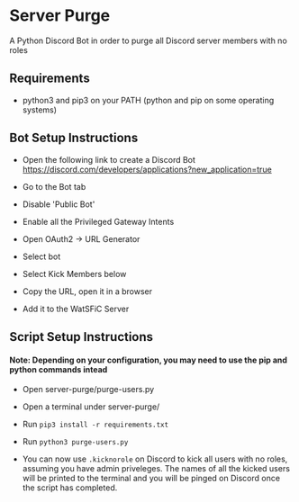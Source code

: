 # Server Purge

A Python Discord Bot in order to purge all Discord server members with no roles 

## Requirements

 - python3 and pip3 on your PATH (python and pip on some operating systems)

## Bot Setup Instructions
 - Open the following link to create a Discord Bot 
   https://discord.com/developers/applications?new_application=true

 - Go to the Bot tab

 - Disable 'Public Bot'

 - Enable all the Privileged Gateway Intents

 - Open OAuth2 -> URL Generator

 - Select bot

 - Select Kick Members below

 - Copy the URL, open it in a browser

 - Add it to the WatSFiC Server

## Script Setup Instructions

#### Note: Depending on your configuration, you may need to use the pip and python commands intead

 - Open server-purge/purge-users.py

 - Open a terminal under server-purge/

 - Run `pip3 install -r requirements.txt`

 - Run `python3 purge-users.py`

 - You can now use `.kicknorole` on Discord to kick all users with no roles, assuming you have admin priveleges. The names of all the kicked users will be printed to the terminal and you will be pinged on Discord once the script has completed.
